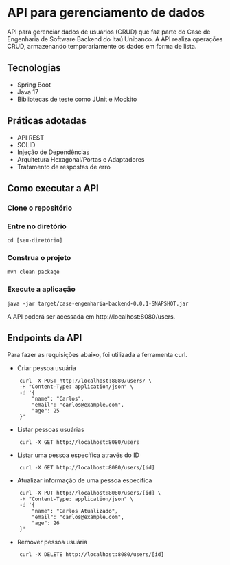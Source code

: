 # API para gerenciamento de dados

API para gerenciar dados de usuários (CRUD) que faz parte do Case de Engenharia de Software Backend do Itaú Unibanco.
A API realiza operações CRUD, armazenando temporariamente os dados em forma de lista.  

## Tecnologias
- Spring Boot
- Java 17
- Bibliotecas de teste como JUnit e Mockito

## Práticas adotadas
- API REST
- SOLID
- Injeção de Dependências
- Arquitetura Hexagonal/Portas e Adaptadores
- Tratamento de respostas de erro

## Como executar a API

### Clone o repositório
### Entre no diretório
    cd [seu-diretório]
### Construa o projeto
    mvn clean package
### Execute a aplicação
    java -jar target/case-engenharia-backend-0.0.1-SNAPSHOT.jar

A API poderá ser acessada em http://localhost:8080/users.

## Endpoints da API
Para fazer as requisições abaixo, foi utilizada a ferramenta curl.
- Criar pessoa usuária
```
    curl -X POST http://localhost:8080/users/ \
    -H "Content-Type: application/json" \
    -d '{
        "name": "Carlos",
        "email": "carlos@example.com",
        "age": 25
    }'
```
- Listar pessoas usuárias
```
    curl -X GET http://localhost:8080/users
```
- Listar uma pessoa específica através do ID
```
    curl -X GET http://localhost:8080/users/[id]
```
- Atualizar informação de uma pessoa específica
```
    curl -X PUT http://localhost:8080/users/[id] \
    -H "Content-Type: application/json" \
    -d '{
        "name": "Carlos Atualizado",
        "email": "carlos@example.com",
        "age": 26
    }'
```
- Remover pessoa usuária
```
    curl -X DELETE http://localhost:8080/users/[id]
```










